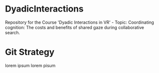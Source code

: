 # DyadicInteractions
Repository for the Course 'Dyadic Interactions in VR' - Topic: Coordinating cognition: The costs and benefits of shared gaze during collaborative search.


# Git Strategy

lorem ipsum
lorem pisum